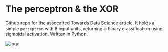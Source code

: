 # The perceptron \& the XOR

Github repo for the assocaited [Towards Data Science](https://towardsdatascience.com/terribly-perceptive-the-perceptron-the-xor-a20bda86b765) article. It holds a simple `perceptron` with 8 input units, returning a binary classification using sigmoidal activation. Written in Python.

![logo](https://github.com/BenTenmann/PyHMM/blob/main/outtadabox.png)


